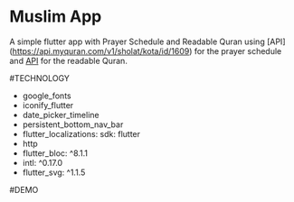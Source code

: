 # Muslim App

A simple flutter app with Prayer Schedule and Readable Quran using [API] (https://api.myquran.com/v1/sholat/kota/id/1609) for the prayer schedule and [API](https://equran.id/api/surat/{nomor}) for the readable Quran.

#TECHNOLOGY

- google_fonts
- iconify_flutter
- date_picker_timeline
- persistent_bottom_nav_bar
- flutter_localizations:
    sdk: flutter  
- http
- flutter_bloc: ^8.1.1
- intl: ^0.17.0
- flutter_svg: ^1.1.5 

#DEMO
